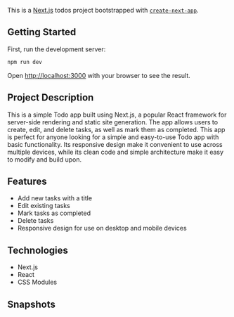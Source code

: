 This is a [Next.js](https://nextjs.org/) todos project bootstrapped with [`create-next-app`](https://github.com/vercel/next.js/tree/canary/packages/create-next-app).

## Getting Started

First, run the development server:

```bash
npm run dev
```

Open [http://localhost:3000](http://localhost:3000) with your browser to see the result.

## Project Description

This is a simple Todo app built using Next.js, a popular React framework for server-side rendering and static site generation. The app allows users to create, edit, and delete tasks, as well as mark them as completed. This app is perfect for anyone looking for a simple and easy-to-use Todo app with basic functionality. Its responsive design make it convenient to use across multiple devices, while its clean code and simple architecture make it easy to modify and build upon.

## Features 

- Add new tasks with a title
- Edit existing tasks
- Mark tasks as completed
- Delete tasks
- Responsive design for use on desktop and mobile devices

## Technologies

- Next.js
- React
- CSS Modules

## Snapshots

